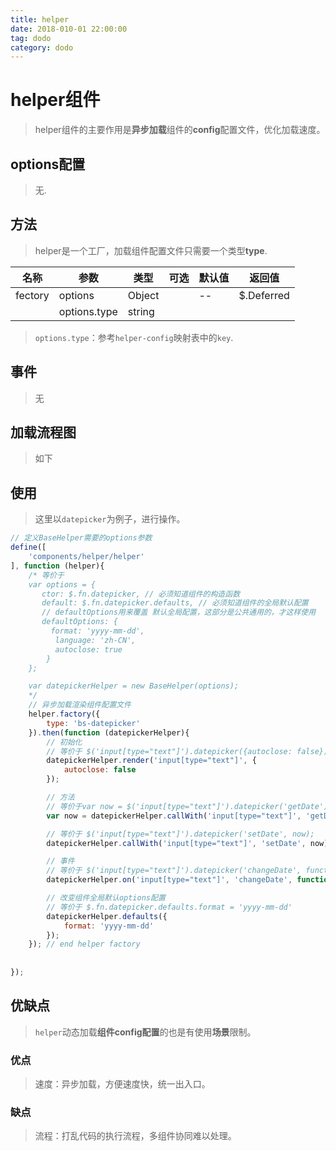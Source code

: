 ```yaml
---
title: helper
date: 2018-010-01 22:00:00
tag: dodo
category: dodo
---
```


# helper组件

> helper组件的主要作用是**异步加载**组件的**config**配置文件，优化加载速度。



## options配置

> 无.



## 方法

> helper是一个工厂，加载组件配置文件只需要一个类型**type**.

| 名称    | 参数         | 类型   | 可选 | 默认值 | 返回值     |
| ------- | ------------ | ------ | ---- | ------ | ---------- |
| fectory | options      | Object |      | --     | $.Deferred |
|         | options.type | string |      |        |            |

> `options.type`：参考`helper-config`映射表中的`key`.



## 事件

> 无



## 加载流程图

> 如下



## 使用

> 这里以`datepicker`为例子，进行操作。

```javascript
// 定义BaseHelper需要的options参数
define([
    'components/helper/helper'
], function (helper){
    /* 等价于
    var options = {
       ctor: $.fn.datepicker, // 必须知道组件的构造函数
       default: $.fn.datepicker.defaults, // 必须知道组件的全局默认配置
       // defaultOptions用来覆盖 默认全局配置，这部分是公共通用的，才这样使用 
       defaultOptions: {
         format: 'yyyy-mm-dd',
          language: 'zh-CN',
          autoclose: true
        }
    };

    var datepickerHelper = new BaseHelper(options);
    */
    // 异步加载渲染组件配置文件
    helper.factory({
        type: 'bs-datepicker'
    }).then(function (datepickerHelper){
        // 初始化
        // 等价于 $('input[type="text"]').datepicker({autoclose: false});
        datepickerHelper.render('input[type="text"]', {
            autoclose: false
        });

        // 方法
        // 等价于var now = $('input[type="text"]').datepicker('getDate');
        var now = datepickerHelper.callWith('input[type="text"]', 'getDate');

        // 等价于 $('input[type="text"]').datepicker('setDate', now);
        datepickerHelper.callWith('input[type="text"]', 'setDate', now);

        // 事件
        // 等价于 $('input[type="text"]').datepicker('changeDate', function(){});
        datepickerHelper.on('input[type="text"]', 'changeDate', function (){});

        // 改变组件全局默认options配置
        // 等价于 $.fn.datepicker.defaults.format = 'yyyy-mm-dd'
        datepickerHelper.defaults({
            format: 'yyyy-mm-dd'
        });
    }); // end helper factory
    
    
});

```



## 优缺点

> `helper`动态加载**组件config配置**的也是有使用**场景**限制。

### 优点

> 速度：异步加载，方便速度快，统一出入口。



### 缺点

> 流程：打乱代码的执行流程，多组件协同难以处理。
